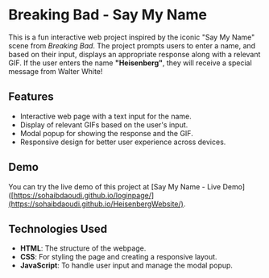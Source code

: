 # Breaking Bad - Say My Name

This is a fun interactive web project inspired by the iconic "Say My Name" scene from *Breaking Bad*. The project prompts users to enter a name, and based on their input, displays an appropriate response along with a relevant GIF. If the user enters the name **"Heisenberg"**, they will receive a special message from Walter White!

## Features
- Interactive web page with a text input for the name.
- Display of relevant GIFs based on the user's input.
- Modal popup for showing the response and the GIF.
- Responsive design for better user experience across devices.

## Demo
You can try the live demo of this project at [Say My Name - Live Demo]([https://sohaibdaoudi.github.io/loginpage/](https://sohaibdaoudi.github.io/HeisenbergWebsite/).

## Technologies Used
- **HTML**: The structure of the webpage.
- **CSS**: For styling the page and creating a responsive layout.
- **JavaScript**: To handle user input and manage the modal popup.
  

